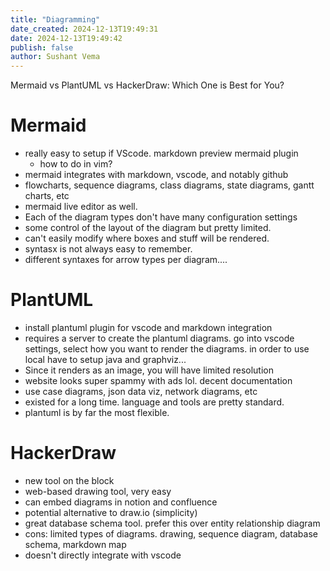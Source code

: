 ```yaml
---
title: "Diagramming"
date_created: 2024-12-13T19:49:31
date: 2024-12-13T19:49:42
publish: false
author: Sushant Vema
---
```


Mermaid vs PlantUML vs HackerDraw: Which One is Best for You?

# Mermaid
- really easy to setup if VScode. markdown preview mermaid plugin
  - how to do in vim?
- mermaid integrates with markdown, vscode, and notably github
- flowcharts, sequence diagrams, class diagrams, state diagrams, gantt charts, etc
- mermaid live editor as well. 
- Each of the diagram types don't have many configuration settings
- some control of the layout of the diagram but pretty limited. 
- can't easily modify where boxes and stuff will be rendered. 
- syntasx is not always easy to remember. 
- different syntaxes for arrow types per diagram....

# PlantUML
- install plantuml plugin for vscode and markdown integration
- requires a server to create the plantuml diagrams. go into vscode settings, select how you want to render the diagrams. in order to use local have to setup java and graphviz...
- Since it renders as an image, you will have limited resolution
- website looks super spammy with ads lol. decent documentation
- use case diagrams, json data viz, network diagrams, etc
- existed for a long time. language and tools are pretty standard. 
- plantuml is by far the most flexible. 

# HackerDraw
- new tool on the block
- web-based drawing tool, very easy
- can embed diagrams in notion and confluence
- potential alternative to draw.io (simplicity)
- great database schema tool. prefer this over entity relationship diagram
- cons: limited types of diagrams. drawing, sequence diagram, database schema, markdown map
- doesn't directly integrate with vscode


